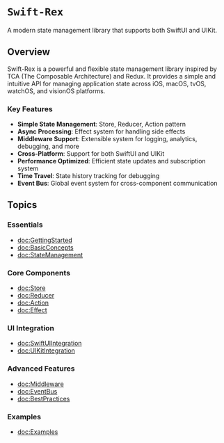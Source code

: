 # ``Swift-Rex``

A modern state management library that supports both SwiftUI and UIKit.

## Overview

Swift-Rex is a powerful and flexible state management library inspired by TCA (The Composable Architecture) and Redux. It provides a simple and intuitive API for managing application state across iOS, macOS, tvOS, watchOS, and visionOS platforms.

### Key Features

- **Simple State Management**: Store, Reducer, Action pattern
- **Async Processing**: Effect system for handling side effects
- **Middleware Support**: Extensible system for logging, analytics, debugging, and more
- **Cross-Platform**: Support for both SwiftUI and UIKit
- **Performance Optimized**: Efficient state updates and subscription system
- **Time Travel**: State history tracking for debugging
- **Event Bus**: Global event system for cross-component communication

## Topics

### Essentials

- <doc:GettingStarted>
- <doc:BasicConcepts>
- <doc:StateManagement>

### Core Components

- <doc:Store>
- <doc:Reducer>
- <doc:Action>
- <doc:Effect>

### UI Integration

- <doc:SwiftUIIntegration>
- <doc:UIKitIntegration>

### Advanced Features

- <doc:Middleware>
- <doc:EventBus>
- <doc:BestPractices>

### Examples

- <doc:Examples>
